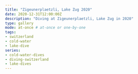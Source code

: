 ```yaml
---
title: "Zigeunerplaetzli, Lake Zug 2020"
date: 2020-12-31T12:00:00Z
description: "Diving at Zigeunerplaetzli, Lake Zug in 2020"
type: gallery
mode: at-once # at-once or one-by-one
tags:
- switzerland
- cold-water
- lake-dive
series:
- cold-water-dives
- diving-switzerland
- lake-dives
---
```

